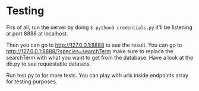 # Testing
Firs of all, run the server by doing
```$ python3 credentials.py``` it'll be listening at port 8888 at localhost.

Then you can go to http://127.0.0.1:8888 to see the result.
You can go to http://127.0.0.1:8888/?species=searchTerm make sure to replace the searchTerm with what you want to get from the database. Have a look at the db.py to see requestable datasets.

Run test.py to for more tests. You can play with urls inside endpoints array for testing purposes.